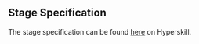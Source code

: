 ## Stage Specification

The stage specification can be found [here](https://hyperskill.org/projects/47/stages/251/implement) on Hyperskill.